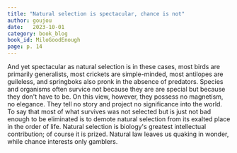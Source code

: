 ```yaml
---
title: "Natural selection is spectacular, chance is not"
author: goujou
date:   2023-10-01
category: book_blog
book_id: MiloGoodEnough
page: p. 14
---
```

And yet spectacular as natural selection is in these cases, most birds are primarily generalists, most crickets are simple-minded, most antilopes are guileless, and springboks also pronk in the absence of predators.
Species and organisms often survice not because they are are special but because they don't have to be.
On this view, however, they possess no magnetism, no elegance.
They tell no story and project no significance into the world.
To say that most of what survives was not selected but is just not bad enough to be eliminated is to demote natural selection from its exalted place in the order of life.
Natural selection is biology's greatest intellectual contribution; of course it is prized.
Natural law leaves us quaking in wonder, while chance interests only gamblers.
